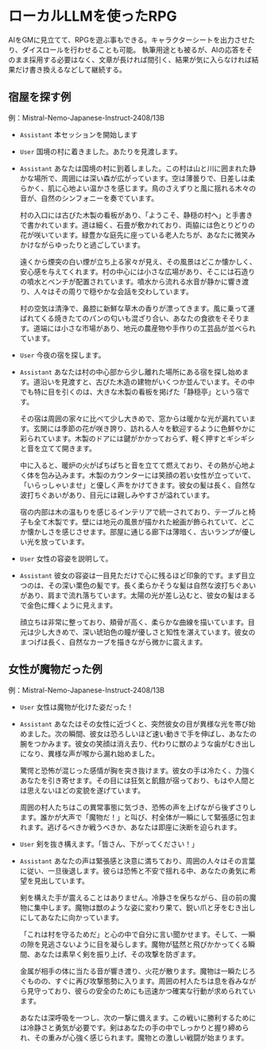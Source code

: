 # ローカルLLMを使ったRPG

AIをGMに見立てて、RPGを遊ぶ事もできる。キャラクターシートを出力させたり、ダイスロールを行わせることも可能。
執筆用途とも被るが、AIの応答をそのまま採用する必要はなく、文章が長ければ間引く、結果が気に入らなければ結果だけ書き換えるなどして継続する。

## 宿屋を探す例

例：Mistral-Nemo-Japanese-Instruct-2408/13B

* `Assistant`
  本セッションを開始します

* `User`
  国境の村に着きました。あたりを見渡します。
  
* `Assistant`
  あなたは国境の村に到着しました。この村は山と川に囲まれた静かな場所で、周囲には深い森が広がっています。空は薄曇りで、日差しは柔らかく、肌に心地よい温かさを感じます。鳥のさえずりと風に揺れる木々の音が、自然のシンフォニーを奏でています。
  
  村の入口には古びた木製の看板があり、「ようこそ、静穏の村へ」と手書きで書かれています。道は細く、石畳が敷かれており、両脇には色とりどりの花が咲いています。緑豊かな庭先に座っている老人たちが、あなたに微笑みかけながらゆったりと過ごしています。
  
  遠くから煙突の白い煙が立ち上る家々が見え、その風景はどこか懐かしく、安心感を与えてくれます。村の中心には小さな広場があり、そこには石造りの噴水とベンチが配置されています。噴水から流れる水音が静かに響き渡り、人々はその周りで穏やかな会話を交わしています。
  
  村の空気は清浄で、鼻腔に新鮮な草木の香りが漂ってきます。風に乗って運ばれてくる焼きたてのパンの匂いも混ざり合い、あなたの食欲をそそります。道端には小さな市場があり、地元の農産物や手作りの工芸品が並べられています。

* `User`
  今夜の宿を探します。

* `Assistant`
  あなたは村の中心部から少し離れた場所にある宿を探し始めます。道沿いを見渡すと、古びた木造の建物がいくつか並んでいます。その中でも特に目を引くのは、大きな木製の看板を掲げた「静穏亭」という宿です。
 
  その宿は周囲の家々に比べて少し大きめで、窓からは暖かな光が漏れています。玄関には季節の花が咲き誇り、訪れる人々を歓迎するように色鮮やかに彩られています。木製のドアには鍵がかかっておらず、軽く押すとギシギシと音を立てて開きます。
  
  中に入ると、暖炉の火がぱちぱちと音を立てて燃えており、その熱が心地よく体を包み込みます。木製のカウンターには笑顔の若い女性が立っていて、「いらっしゃいませ」と優しく声をかけてきます。彼女の髪は長く、自然な波打ちぐあいがあり、目元には親しみやすさが溢れています。
  
  宿の内部は木の温もりを感じるインテリアで統一されており、テーブルと椅子も全て木製です。壁には地元の風景が描かれた絵画が飾られていて、どこか懐かしさを感じさせます。部屋に通じる廊下は薄暗く、古いランプが優しい光を放っています。

* `User`
  女性の容姿を説明して。

* `Assistant`
  彼女の容姿は一目見ただけで心に残るほど印象的です。まず目立つのは、その深い栗色の髪です。長く柔らかそうな髪は自然な波打ちぐあいがあり、肩まで流れ落ちています。太陽の光が差し込むと、彼女の髪はまるで金色に輝くように見えます。
 
  顔立ちは非常に整っており、頬骨が高く、柔らかな曲線を描いています。目元は少し大きめで、深い琥珀色の瞳が優しさと知性を湛えています。彼女のまつげは長く、自然なカーブを描きながら微かに震えます。

## 女性が魔物だった例

例：Mistral-Nemo-Japanese-Instruct-2408/13B

* `User`
  女性は魔物が化けた姿だった！

* `Assistant`
  あなたはその女性に近づくと、突然彼女の目が異様な光を帯び始めました。次の瞬間、彼女は恐ろしいほど速い動きで手を伸ばし、あなたの腕をつかみます。彼女の笑顔は消え去り、代わりに獣のような歯がむき出しになり、異様な声が喉から漏れ始めました。
 
  驚愕と恐怖が混じった感情が胸を突き抜けます。彼女の手は冷たく、力強くあなたを引き寄せます。その目には狂気と飢餓が宿っており、もはや人間とは思えないほどの変貌を遂げています。
 
  周囲の村人たちはこの異常事態に気づき、恐怖の声を上げながら後ずさりします。誰かが大声で「魔物だ！」と叫び、村全体が一瞬にして緊張感に包まれます。逃げるべきか戦うべきか、あなたは即座に決断を迫られます。

* `User`
  剣を抜き構えます。「皆さん、下がってください！」

* `Assistant`
  あなたの声は緊張感と決意に満ちており、周囲の人々はその言葉に従い、一旦後退します。彼らは恐怖と不安で揺れる中、あなたの勇気に希望を見出しています。
 
  剣を構えた手が震えることはありません。冷静さを保ちながら、目の前の魔物に集中します。魔物は獣のような姿に変わり果て、鋭い爪と牙をむき出しにしてあなたに向かっています。
 
  「これは村を守るためだ」と心の中で自分に言い聞かせます。そして、一瞬の隙を見逃さないように目を凝らします。魔物が猛然と飛びかかってくる瞬間、あなたは素早く剣を振り上げ、その攻撃を防ぎます。
 
  金属が相手の体に当たる音が響き渡り、火花が散ります。魔物は一瞬たじろぐものの、すぐに再び攻撃態勢に入ります。周囲の村人たちは息を呑みながら見守っており、彼らの安全のためにも迅速かつ確実な行動が求められています。
 
  あなたは深呼吸を一つし、次の一撃に備えます。この戦いに勝利するためには冷静さと勇気が必要です。剣はあなたの手の中でしっかりと握り締められ、その重みが心強く感じられます。魔物との激しい戦闘が始まります。
